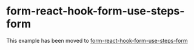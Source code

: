 # form-react-hook-form-use-steps-form

This example has been moved to [form-react-hook-form-use-steps-form](../../.././form-react-hook-form-use-steps-form)
